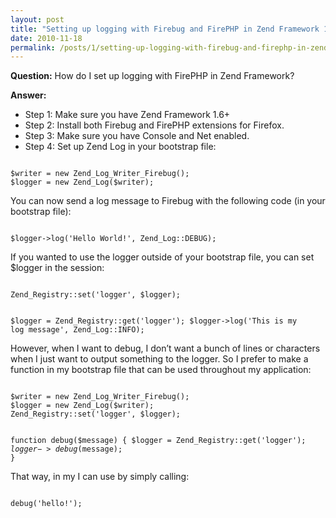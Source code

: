 ```yaml
---
layout: post
title: "Setting up logging with Firebug and FirePHP in Zend Framework 1.7.5"
date: 2010-11-18
permalink: /posts/1/setting-up-logging-with-firebug-and-firephp-in-zend-framework-1.7.5
---
```

**Question:** How do I set up logging with FirePHP in Zend Framework?

**Answer:**

* Step 1: Make sure you have Zend Framework 1.6+
* Step 2: Install both Firebug and FirePHP extensions for Firefox.
* Step 3: Make sure you have Console and Net enabled.
* Step 4: Set up Zend Log in your bootstrap file:

<code lang="php">
$writer = new Zend_Log_Writer_Firebug();
$logger = new Zend_Log($writer);
</code>

You can now send a log message to Firebug with the following code (in your bootstrap file):

<code lang="php">
$logger->log('Hello World!', Zend_Log::DEBUG);
</code>

If you wanted to use the logger outside of your bootstrap file, you can set $logger in the session:

<code lang="php">
Zend_Registry::set('logger', $logger);

$logger = Zend_Registry::get('logger');
$logger->log('This is my log message', Zend_Log::INFO);
</code>

However, when I want to debug, I don’t want a bunch of lines or characters when I just want to output something to the logger. So I prefer to make a function in my bootstrap file that can be used throughout my application:

<code lang="php">
$writer = new Zend_Log_Writer_Firebug();
$logger = new Zend_Log($writer);
Zend_Registry::set('logger', $logger);

function debug($message) {
$logger = Zend_Registry::get('logger');
$logger->debug($message);
}
</code>

That way, in my I can use by simply calling:

<code lang="php">
debug('hello!');
</code>
